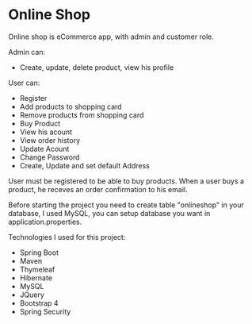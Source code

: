 # Online Shop #
Online shop is eCommerce app, with admin and customer role.<br>
<p>Admin can:</p>
<ul>
<li> Create, update, delete product, view his profile</li>
</ul>
<p>User can:</p>
<ul>
  <li>Register</li>
  <li>Add products to shopping card</li>
  <li>Remove products from shopping card</li>
  <li>Buy Product</li>
  <li>View his acount</li>
  <li>View order history</li>
  <li>Update Acount</li>
  <li>Change Password</li>
  <li>Create, Update and set default Address</li>
</ul>  

<p>User must be registered to be able to buy products. When a user buys a product, he receves an order confirmation to his email.</p>
<p>Before starting the project you need to create table "onlineshop" in your database, I used MySQL, you can setup database you want in application.properties.
<p>Technologies I used for this project: </p>
<ul>
  <li>Spring Boot</li>
  <li>Maven</li>
  <li>Thymeleaf</li>
  <li>Hibernate</li>
  <li>MySQL</li>
  <li>JQuery</li>
  <li>Bootstrap 4</li>
  <li>Spring Security</li>
